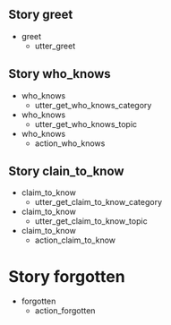 ## Story greet 
* greet
   - utter_greet

## Story who_knows
* who_knows
    - utter_get_who_knows_category
* who_knows
    - utter_get_who_knows_topic
* who_knows
    - action_who_knows

## Story clain_to_know
* claim_to_know
    - utter_get_claim_to_know_category
* claim_to_know
    - utter_get_claim_to_know_topic
* claim_to_know
    - action_claim_to_know

# Story forgotten
* forgotten
    - action_forgotten
